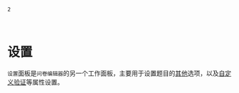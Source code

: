 ```index
2
```
```tag

```
```summary

```
# 设置
`设置`面板是`问卷编辑器`的另一个工作面板，主要用于设置题目的[其他](../../13otherOption/01otherOption.md)选项，以及[自定义验证](../../14customValidation/01customValidation.md)等属性设置。
